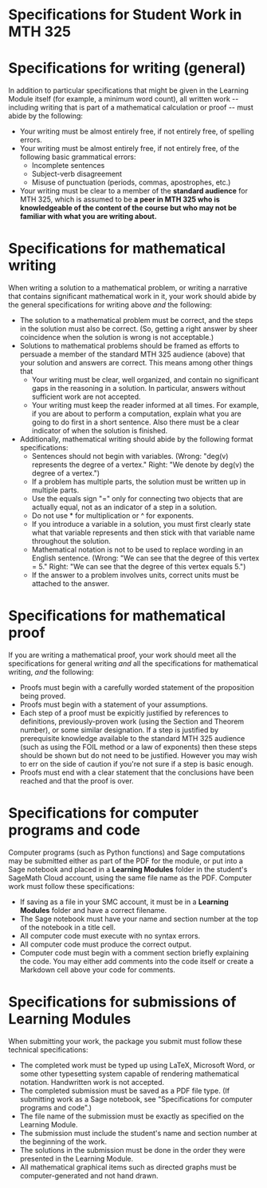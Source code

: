 Specifications for Student Work in MTH 325
==========================================

# Specifications for writing (general) 

In addition to particular specifications that might be given in the Learning Module itself (for example, a minimum word count), all written work -- including writing that is part of a mathematical calculation or proof -- must abide by the following: 

+ Your writing must be almost entirely free, if not entirely free, of spelling errors. 
+ Your writing must be almost entirely free, if not entirely free, of the following basic grammatical errors: 
    * Incomplete sentences
    * Subject-verb disagreement 
    * Misuse of punctuation (periods, commas, apostrophes, etc.) 
+ Your writing must be clear to a member of the __standard audience__ for MTH 325, which is assumed to be __a peer in MTH 325 who is knowledgeable of the content of the course but who may not be familiar with what you are writing about.__ 

# Specifications for mathematical writing

When writing a solution to a mathematical problem, or writing a narrative that contains significant mathematical work in it, your work should abide by the general specifications for writing above _and_ the following: 

+ The solution to a mathematical problem must be correct, and the steps in the solution must also be correct. (So, getting a right answer by sheer coincidence when the solution is wrong is not acceptable.)
+ Solutions to mathematical problems should be framed as efforts to persuade a member of the standard MTH 325 audience (above) that your solution and answers are correct. This means among other things that 
    * Your writing must be clear, well organized, and contain no significant gaps in the reasoning in a solution. In particular, answers without sufficient work are not accepted. 
    * Your writing must keep the reader informed at all times. For example, if you are about to perform a computation, explain what you are going to do first in a short sentence. Also there must be a clear indicator of when the solution is finished. 
+ Additionally, mathematical writing should abide by the following format specifications: 
    * Sentences should not begin with variables. (Wrong: "deg(v) represents the degree of a vertex." Right: "We denote by deg(v) the degree of a vertex.")
    * If a problem has multiple parts, the solution must be written up in multiple parts. 
    * Use the equals sign "=" only for connecting two objects that are actually equal, not as an indicator of a step in a solution. 
    * Do not use * for multiplication or ^ for exponents. 
    * If you introduce a variable in a solution, you must first clearly state what that variable represents and then stick with that variable name throughout the solution. 
    * Mathematical notation is not to be used to replace wording in an English sentence. (Wrong: "We can see that the degree of this vertex = 5." Right: "We can see that the degree of this vertex equals 5.")
    * If the answer to a problem involves units, correct units must be attached to the answer. 


# Specifications for mathematical proof

If you are writing a mathematical proof, your work should meet all the specifications for general writing _and_ all the specifications for mathematical writing, _and_ the following: 

+ Proofs must begin with a carefully worded statement of the proposition being proved. 
+ Proofs must begin with a statement of your assumptions. 
+ Each step of a proof must be expicitly justified by references to definitions, previously-proven work (using the Section and Theorem number), or some similar designation. If a step is justified by prerequisite knowledge available to the standard MTH 325 audience (such as using the FOIL method or a law of exponents) then these steps should be shown but do not need to be justified. However you may wish to err on the side of caution if you're not sure if a step is basic enough. 
+ Proofs must end with a clear statement that the conclusions have been reached and that the proof is over. 

# Specifications for computer programs and code
 
Computer programs (such as Python functions) and Sage computations may be submitted either as part of the PDF for the module, or put into a Sage notebook and placed in a __Learning Modules__ folder in the student's SageMath Cloud account, using the same file name as the PDF. Computer work must follow these specifications: 

+ If saving as a file in your SMC account, it must be in a __Learning Modules__ folder and have a correct filename. 
+ The Sage notebook must have your name and section number at the top of the notebook in a title cell. 
+ All computer code must execute with no syntax errors. 
+ All computer code must produce the correct output. 
+ Computer code must begin with a comment section briefly explaining the code. You may either add comments into the code itself or create a Markdown cell above your code for comments. 

# Specifications for submissions of Learning Modules 

When submitting your work, the package you submit must follow these technical specifications: 

+ The completed work must be typed up using LaTeX, Microsoft Word, or some other typesetting system capable of rendering mathematical notation. Handwritten work is not accepted. 
+ The completed submission must be saved as a PDF file type. (If submitting work as a Sage notebook, see "Specifications for computer programs and code".) 
+ The file name of the submission must be exactly as specified on the Learning Module. 
+ The submission must include the student's name and section number at the beginning of the work. 
+ The solutions in the submission must be done in the order they were presented in the Learning Module. 
+ All mathematical graphical items such as directed graphs must be computer-generated and not hand drawn. 


